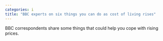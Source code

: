 ```yaml
---
categories: i
title: "BBC experts on six things you can do as cost of living rises"
---
```

BBC correspondents share some things that could help you cope with rising prices.